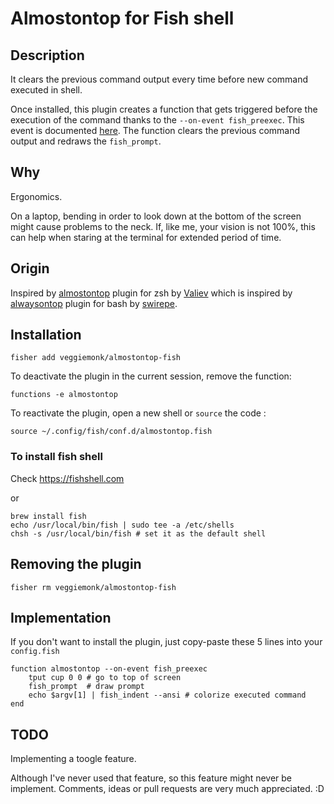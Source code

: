 # Almostontop for Fish shell

## Description

It clears the previous command output every time before new command executed in shell. 

Once installed, this plugin creates a function that gets triggered before the execution of the command thanks to the `--on-event fish_preexec`. This event is documented [here](https://fishshell.com/docs/current/commands.html#function).
The function clears the previous command output and redraws the `fish_prompt`. 

## Why

Ergonomics.

On a laptop, bending in order to look down at the bottom of the screen might cause problems to the neck.
If, like me, your vision is not 100%, this can help when staring at the terminal for extended period of time. 

## Origin

Inspired by [almostontop](https://github.com/Valiev/almostontop) plugin for zsh by [Valiev](https://github.com/Valiev/almostontop)
which is inspired by [alwaysontop](https://github.com/swirepe/alwaysontop) plugin for bash by [swirepe](https://github.com/swirepe).


## Installation

```
fisher add veggiemonk/almostontop-fish
```

To deactivate the plugin in the current session, remove the function:

```
functions -e almostontop
```

To reactivate the plugin, open a new shell or `source` the code :

```
source ~/.config/fish/conf.d/almostontop.fish
```

### To install fish shell

Check https://fishshell.com

or 

```
brew install fish
echo /usr/local/bin/fish | sudo tee -a /etc/shells
chsh -s /usr/local/bin/fish # set it as the default shell
```

## Removing the plugin

```
fisher rm veggiemonk/almostontop-fish
```

## Implementation

If you don't want to install the plugin, just copy-paste these 5 lines into your `config.fish`

```
function almostontop --on-event fish_preexec
    tput cup 0 0 # go to top of screen
    fish_prompt  # draw prompt
    echo $argv[1] | fish_indent --ansi # colorize executed command
end
```

## TODO

Implementing a toogle feature. 

Although I've never used that feature, so this feature might never be implement. 
Comments, ideas or pull requests are very much appreciated. :D


